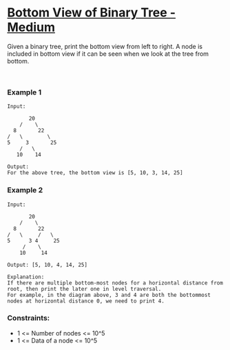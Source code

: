 # [Bottom View of Binary Tree - Medium](https://practice.geeksforgeeks.org/problems/bottom-view-of-binary-tree/1)

Given a binary tree, print the bottom view from left to right.
A node is included in bottom view if it can be seen when we look at the tree from bottom.

<br>


### Example 1

```
Input:

       20
    /    \
  8       22
/   \        \
5     3       25
    /   \      
   10    14

Output: 
For the above tree, the bottom view is [5, 10, 3, 14, 25]
```

### Example 2

```
Input:

       20
    /    \
  8       22
/   \     /   \
5      3 4     25
     /    \      
    10     14

Output: [5, 10, 4, 14, 25]

Explanation:
If there are multiple bottom-most nodes for a horizontal distance from root, then print the later one in level traversal. 
For example, in the diagram above, 3 and 4 are both the bottommost nodes at horizontal distance 0, we need to print 4.

```

### Constraints:

- 1 <= Number of nodes <= 10^5
- 1 <= Data of a node <= 10^5
